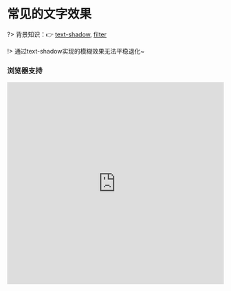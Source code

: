 
# 常见的文字效果

?> 背景知识：:point_right: [text-shadow](https://developer.mozilla.org/zh-CN/docs/Web/CSS/text-shadow), [filter](https://developer.mozilla.org/zh-CN/docs/Web/CSS/filter)

<vuep template="#demo1"></vuep>

<script v-pre type="text/x-template" id="demo1">
<style>
  main {
    width: 100%;
    font: 180%/1.5 Baskerville, Palatino, serif;
  }
  main > div {
    display: flex;
    justify-content: space-around;
    align-items: center;
  }
  main > div > h5 {
    width: 229px;
  }
  main > div > p {
    padding: 18px 28px;
    text-align: justify; 
    hyphens: auto;

  }
  main > div:nth-of-type(1) > p {
    background: hsl(40, 28.57% , 58.82%);
    color: hsl(40, 28.57% , 28.82%);
    text-shadow: 0 .03em .03em hsla(0,0%,100%,.8);
  }
  main > div:nth-of-type(2) > p {
    background: hsl(40, 28.57% , 28.82%);
    color: hsl(40, 28.57% , 58.82%);
    text-shadow: 0 .03em .03em black;
  }
  main > div:nth-of-type(3) > p {
    background: #b4a078;
    color: white;
    /* text-shadow: 1px 1px black, -1px -1px black, 1px -1px black, -1px 1px black; */
    text-shadow:  0 0 2px hsl(40, 28.57% , 28.82%), 
                  0 0 2px hsl(40, 28.57% , 28.82%), 
                  0 0 2px hsl(40, 28.57% , 28.82%), 
                  0 0 2px hsl(40, 28.57% , 28.82%), 
                  0 0 2px hsl(40, 28.57% , 28.82%),
                  0 0 2px hsl(40, 28.57% , 28.82%), 
                  0 0 2px hsl(40, 28.57% , 28.82%), 
                  0 0 2px hsl(40, 28.57% , 28.82%),  
                  0 0 2px hsl(40, 28.57% , 28.82%);
  }
  main > div:nth-of-type(4) > p {
    background: #b4a078;
    color: white;
  } 
  main > div:nth-of-type(4) > p text{
    fill: currentColor;
  }
  main > div:nth-of-type(4) > p svg{
    overflow: visible;
  }
  main > div:nth-of-type(4) > p use{
    stroke: hsl(40, 28.57% , 28.82%);
    stroke-width: 3;
    stroke-linejoin: round;
  }
  main > div:nth-of-type(5) > p,
  main > div:nth-of-type(6) > p,
  main > div:nth-of-type(7) > p {
    background: hsl(40, 28.57% , 28.82%);
  }
  main > div:nth-of-type(5) > p a, 
  main > div:nth-of-type(6) > p a, 
  main > div:nth-of-type(7) > p a {
    background: hsl(40, 28.57% , 28.82%);
    color: white;
    transition: .5s;
    font-weight: 500;
    text-shadow: 0 0 .1em, 0 0 .3em;
  }
  main > div:nth-of-type(5) > p a:hover{
    animation: .8s text-blink-effect infinite alternate;
  }
  main > div:nth-of-type(6) > p a:hover{
    color: transparent;
    text-shadow: 0 0 .1em white, 0 0 .3em white;
  }
  main > div:nth-of-type(7) > p a:hover{
    filter: blur(2px);
  }
  main > div:nth-of-type(8) > p {
    background: #b4a078;
    color: white;
    text-shadow:  0 1px hsl(0, 0%, 90%),
                  0 1px hsl(0, 0%, 90%), 
                  0 2px 4px hsla(0, 0%, 0%,.5); 
  }
  main > div:nth-of-type(9) > p {
    background: #b4a078;
    color: white;
    text-shadow:  1px 1px hsl(40, 28.57% , 28.82%), 2px 2px hsl(40, 28.57% , 28.82%),
                  3px 3px hsl(40, 28.57% , 28.82%), 4px 4px hsl(40, 28.57% , 28.82%);
  }
</style>
<template>
  <main class="main">
    <div>
      <h5>1️⃣ 浅色底深色字</h5>
      <p>You-need-to-know-css-tricks</p>
    </div>
    <div>
      <h5>2️⃣ 深色底浅色字</h5>
      <p>You-need-to-know-css-tricks</p>
    </div>
    <div>
      <h5>3️⃣ 空心字:text-shadow</h5>
      <p>You-need-to-know-css-tricks</p>
    </div>
    <div>
      <h5>4️⃣ 空心字-SVG</h5>
      <p>
        <svg width="300px" height="1em">
          <use xlink:href="#css" />
          <text id="css" y="1em">You-need-to-know-css-tricks</text>
        </svg>
      </p>
    </div>
    <div>
      <h5>5️⃣ 外发光文字:text-shadow</h5>
      <p><a>You-need-to-know-css-tricks</a></p>
    </div>
    <div>
      <h5>6️⃣ 模糊文字:text-shadow</h5>
      <p><a>You-need-to-know-css-tricks</a></p>
    </div>
    <div>
      <h5>7️⃣ 模糊文字:filter</h5>
      <p><a>You-need-to-know-css-tricks</a></p>
    </div>
    <div>
      <h5>8️⃣ 文字凸起</h5>
      <p>You-need-to-know-css-tricks</p>
    </div>
    <div>
      <h5>9️⃣ 文字凸起</h5>
      <p>You-need-to-know-css-tricks</p>
    </div>
  </main>
</template>
<script>  
</script>
</script>

!> 通过text-shadow实现的模糊效果无法平稳退化~

### 浏览器支持

<iframe src="https://caniuse.bitsofco.de/embed/index.html?feat=css-gradients&amp;periods=future_2,future_1,current,past_1,past_2,past_3&amp;accessible-colours=false" frameborder="0" width="100%" height="471px"></iframe>
